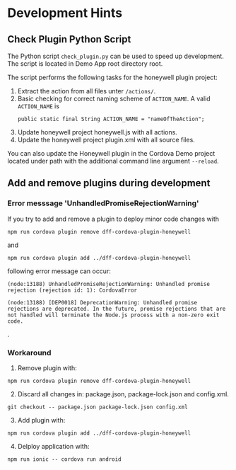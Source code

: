 # Development Hints

## Check Plugin Python Script

The Python script ```check_plugin.py``` can be used to speed up development. The script is located in Demo App root directory root.

The script performs the following tasks for the honeywell plugin project:
1. Extract the action from all files unter ```/actions/```.
2. Basic checking for correct naming scheme of ```ACTION_NAME```. A valid ```ACTION_NAME``` is
	```
	public static final String ACTION_NAME = "nameOfTheAction";
	```
3. Update honeywell project honeywell.js with all actions.
4. Update the honeywell project  plugin.xml with all source files.

You can also update the Honeywell plugin in the Cordova Demo project located under path with the additional command line argument ```--reload```.

## Add and remove plugins during development

### Error messsage 'UnhandledPromiseRejectionWarning'

If you try to add and remove a plugin to deploy minor code changes with

```
npm run cordova plugin remove dff-cordova-plugin-honeywell
```
and
```
npm run cordova plugin add ../dff-cordova-plugin-honeywell
```
following error message can occur:
```
(node:13188) UnhandledPromiseRejectionWarning: Unhandled promise rejection (rejection id: 1): CordovaError
```
```
(node:13188) [DEP0018] DeprecationWarning: Unhandled promise rejections are deprecated. In the future, promise rejections that are not handled will terminate the Node.js process with a non-zero exit code.
```
.

### Workaround
1. Remove plugin with:
```
npm run cordova plugin remove dff-cordova-plugin-honeywell
```
2. Discard all changes in: package.json, package-lock.json and config.xml.
```
git checkout -- package.json package-lock.json config.xml
```
3. Add plugin with:
```
npm run cordova plugin add ../dff-cordova-plugin-honeywell
```
4. Delploy application with: 
```
npm run ionic -- cordova run android
```